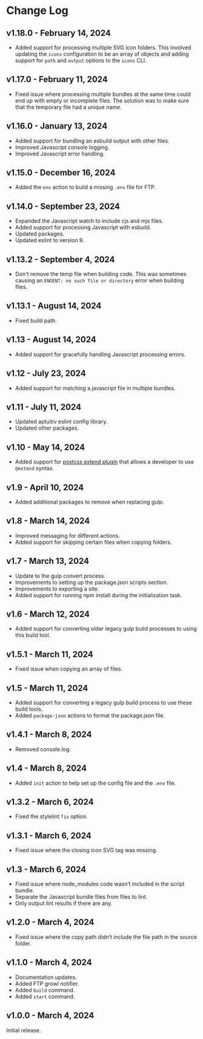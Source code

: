 # Change Log

## v1.18.0 - February 14, 2024

- Added support for processing multiple SVG icon folders. This involved updating the `icons` configuration to be an array of objects and adding support for `path` and `output` options to the `icons` CLI.

## v1.17.0 - February 11, 2024

- Fixed issue where processing multiple bundles at the same time could end up with empty or incomplete files. The solution was to make sure that the temporary file had a unique name.

## v1.16.0 - January 13, 2024

- Added support for bundling an esbuild output with other files.
- Improved Javascript console logging.
- Improved Javascript error handling.

## v1.15.0 - December 16, 2024

- Added the `env` action to build a missing `.env` file for FTP.

## v1.14.0 - September 23, 2024

- Expanded the Javascript watch to include cjs and mjs files.
- Added support for processing Javascript with esbuild.
- Updated packages.
- Updated eslint to version 9.

## v1.13.2 - September 4, 2024

- Don't remove the temp file when building code. This was sometimes causing an `ENOENT: no such file or directory` error when building files.

## v1.13.1 - August 14, 2024

- Fixed build path.

## v1.13 - August 14, 2024

- Added support for gracefully handling Javascript processing errors.

## v1.12 - July 23, 2024

- Added support for matching a javascript file in multiple bundles.

## v1.11 - July 11, 2024

- Updated aptuitiv eslint config library.
- Updated other packages.

## v1.10 - May 14, 2024

- Added support for [postcss extend plugin](https://github.com/travco/postcss-extend) that allows a developer to use `@extend` syntax.

## v1.9 - April 10, 2024

- Added additional packages to remove when replacing gulp.

## v1.8 - March 14, 2024

- Improved messaging for different actions.
- Added support for skipping certain files when copying folders.

## v1.7 - March 13, 2024

- Update to the gulp convert process.
- Improvements to setting up the package.json scripts section.
- Improvements to exporting a site.
- Added support for running npm install during the initialization task.

## v1.6 - March 12, 2024

- Added support for converting older legacy gulp build processes to using this build tool.

## v1.5.1 - March 11, 2024

- Fixed issue when copying an array of files.

## v1.5 - March 11, 2024

- Added support for converting a legacy gulp build process to use these build tools.
- Added `package-json` actions to format the package.json file.

## v1.4.1 - March 8, 2024

- Removed console.log.

## v1.4 - March 8, 2024

- Added `init` action to help set up the config file and the `.env` file.

## v1.3.2 - March 6, 2024

- Fixed the stylelint `fix` option.

## v1.3.1 - March 6, 2024

- Fixed issue where the closing icon SVG tag was missing.
  
## v1.3 - March 6, 2024

- Fixed issue where node_modules code wasn’t included in the script bundle.
- Separate the Javascript bundle files from files to lint.
- Only output lint results if there are any.

## v1.2.0 - March 4, 2024

- Fixed issue where the copy path didn’t include the file path in the source folder.

## v1.1.0 - March 4, 2024

- Documentation updates.
- Added FTP growl notifier.
- Added `build` command.
- Added `start` command.

## v1.0.0 - March 4, 2024

Initial release.
